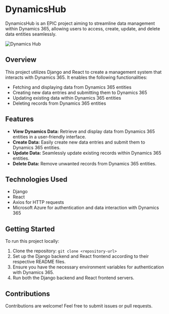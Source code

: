 # DynamicsHub

DynamicsHub is an EPIC project aiming to streamline data management within Dynamics 365, allowing users to access, create, update, and delete data entities seamlessly.

![Dynamics Hub](https://github.com/muhammadahmadsiddiqui/DynamicsHub/assets/88609498/e6568711-c38c-4be4-90e0-946502df1fc5)

## Overview
This project utilizes Django and React to create a management system that interacts with Dynamics 365. It enables the following functionalities:
- Fetching and displaying data from Dynamics 365 entities
- Creating new data entries and submitting them to Dynamics 365
- Updating existing data within Dynamics 365 entities
- Deleting records from Dynamics 365 entities

## Features
- **View Dynamics Data:** Retrieve and display data from Dynamics 365 entities in a user-friendly interface.
- **Create Data:** Easily create new data entries and submit them to Dynamics 365 entities.
- **Update Data:** Seamlessly update existing records within Dynamics 365 entities.
- **Delete Data:** Remove unwanted records from Dynamics 365 entities.

## Technologies Used
- Django
- React
- Axios for HTTP requests
- Microsoft Azure for authentication and data interaction with Dynamics 365

## Getting Started
To run this project locally:
1. Clone the repository: `git clone <repository-url>`
2. Set up the Django backend and React frontend according to their respective README files.
3. Ensure you have the necessary environment variables for authentication with Dynamics 365.
4. Run both the Django backend and React frontend servers.

## Contributions
Contributions are welcome! Feel free to submit issues or pull requests.
